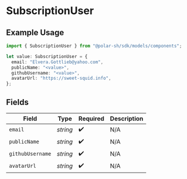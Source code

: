 # SubscriptionUser

## Example Usage

```typescript
import { SubscriptionUser } from "@polar-sh/sdk/models/components";

let value: SubscriptionUser = {
  email: "Elvera.Gottlieb@yahoo.com",
  publicName: "<value>",
  githubUsername: "<value>",
  avatarUrl: "https://sweet-squid.info",
};
```

## Fields

| Field              | Type               | Required           | Description        |
| ------------------ | ------------------ | ------------------ | ------------------ |
| `email`            | *string*           | :heavy_check_mark: | N/A                |
| `publicName`       | *string*           | :heavy_check_mark: | N/A                |
| `githubUsername`   | *string*           | :heavy_check_mark: | N/A                |
| `avatarUrl`        | *string*           | :heavy_check_mark: | N/A                |